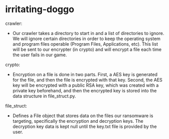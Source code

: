 # irritating-doggo

crawler:
* Our crawler takes a directory to start in and a list of directories to ignore. We will ignore certain directories in order to keep the operating system and program files operable (Program Files, Applications, etc). This list will be sent to our encrypter (in crypto) and will encrypt a file each time the user fails in our game.

crypto:
* Encryption on a file is done in two parts. First, a AES key is generated for the file, and then the file is encrypted with that key. Second, the AES key will be encrypted with a public RSA key, which was created with a private key beforehand, and then the encrypted key is stored into the data structure in file_struct.py. 

file_struct:
* Defines a File object that stores data on the files our ransomware is targeting, specifically the encryption and decryption keys. The decryption key data is kept null until the key.txt file is provided by the user.
